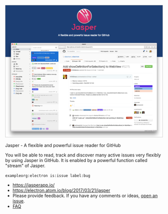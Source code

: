 <img src="./top.png">

Jasper - A flexible and powerful issue reader for GitHub

You will be able to read, track and discover many active issues very flexibly by using Jasper in GitHub. It is enabled by a powerful function called "stream" of Jasper.

`exampleorg:electron is:issue label:bug`

- https://jasperapp.io/
- https://electron.atom.io/blog/2017/03/21/jasper
- Please provide feedback. If you have any comments or ideas, [open an issue](https://github.com/jasperapp/jasper/issues/new).
- [FAQ](https://jasperapp.io/faq.html)
